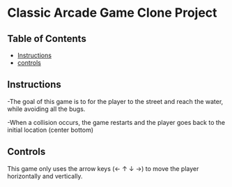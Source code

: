 # Classic Arcade Game Clone Project

## Table of Contents

- [Instructions](#instructions)
- [controls](#contributing)

## Instructions

-The goal of this game is to for the player to the street and reach the water,
while avoiding all the bugs.

-When a collision occurs, the game restarts and the player goes back to the initial location
(center bottom)


## Controls

This game only uses the arrow keys (← ↑ ↓ →) to move the player horizontally and vertically.  
